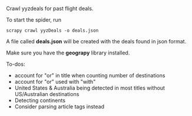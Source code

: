 Crawl yyzdeals for past flight deals.

To start the spider, run
```
scrapy crawl yyzDeals -o deals.json
```
A file called **deals.json** will be created with the deals found in json format.

Make sure you have the **geograpy** library installed.

To-dos:
- account for "or" in title when counting number of destinations
- account for "or" used with "with"
- United States & Australia being detected in most titles without US/Australian destinations
- Detecting continents
- Consider parsing article tags instead

